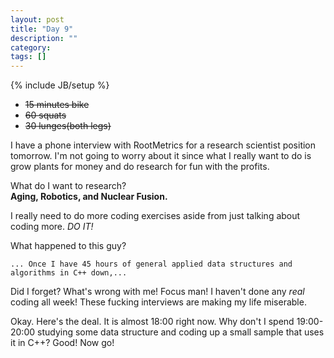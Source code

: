 ```yaml
---
layout: post
title: "Day 9"
description: ""
category:
tags: []
---
```

{% include JB/setup %}

- ~~15 minutes bike~~
- ~~60 squats~~
- ~~30 lunges(both legs)~~

I have a phone interview with RootMetrics for a research scientist position tomorrow. I'm not going to worry about it since what I really want to do is grow plants for money and do research for fun with the profits.

What do I want to research?  
**Aging, Robotics, and Nuclear Fusion.**  

I really need to do more coding exercises aside from just talking about coding more. *DO IT!*  

What happened to this guy?  
```
... Once I have 45 hours of general applied data structures and algorithms in C++ down,...  
```
Did I forget? What's wrong with me! Focus man! I haven't done any *real* coding all week! These fucking interviews are making my life miserable.

Okay. Here's the deal. It is almost 18:00 right now. Why don't I spend 19:00-20:00 studying some data structure and coding up a small sample that uses it in C++? Good! Now go!  
